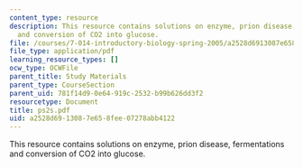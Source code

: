 ```yaml
---
content_type: resource
description: This resource contains solutions on enzyme, prion disease, fermentations
  and conversion of CO2 into glucose.
file: /courses/7-014-introductory-biology-spring-2005/a2528d6913087e658fee07278abb4122_ps2s.pdf
file_type: application/pdf
learning_resource_types: []
ocw_type: OCWFile
parent_title: Study Materials
parent_type: CourseSection
parent_uid: 781f14d9-0e64-919c-2532-b99b626dd3f2
resourcetype: Document
title: ps2s.pdf
uid: a2528d69-1308-7e65-8fee-07278abb4122
---
```

This resource contains solutions on enzyme, prion disease, fermentations and conversion of CO2 into glucose.

